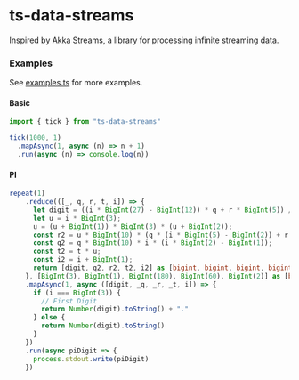 # ts-data-streams

Inspired by Akka Streams, a library for processing infinite streaming data.

### Examples

See [examples.ts](src/examples.ts) for more examples.

#### Basic

```typescript
import { tick } from "ts-data-streams"

tick(1000, 1)
  .mapAsync(1, async (n) => n + 1)
  .run(async (n) => console.log(n))
```

#### PI

```typescript
repeat(1)
    .reduce(([_, q, r, t, i]) => {
      let digit = ((i * BigInt(27) - BigInt(12)) * q + r * BigInt(5)) / (t * BigInt(5));
      let u = i * BigInt(3);
      u = (u + BigInt(1)) * BigInt(3) * (u + BigInt(2));
      const r2 = u * BigInt(10) * (q * (i * BigInt(5) - BigInt(2)) + r - t * digit);
      const q2 = q * BigInt(10) * i * (i * BigInt(2) - BigInt(1));
      const t2 = t * u;
      const i2 = i + BigInt(1);
      return [digit, q2, r2, t2, i2] as [bigint, bigint, bigint, bigint, bigint]
    }, [BigInt(3), BigInt(1), BigInt(180), BigInt(60), BigInt(2)] as [bigint, bigint, bigint, bigint, bigint])
    .mapAsync(1, async ([digit, _q, _r, _t, i]) => {
      if (i === BigInt(3)) {
        // First Digit
        return Number(digit).toString() + "."
      } else {
        return Number(digit).toString()
      }
    })
    .run(async piDigit => {
      process.stdout.write(piDigit)
    })
```